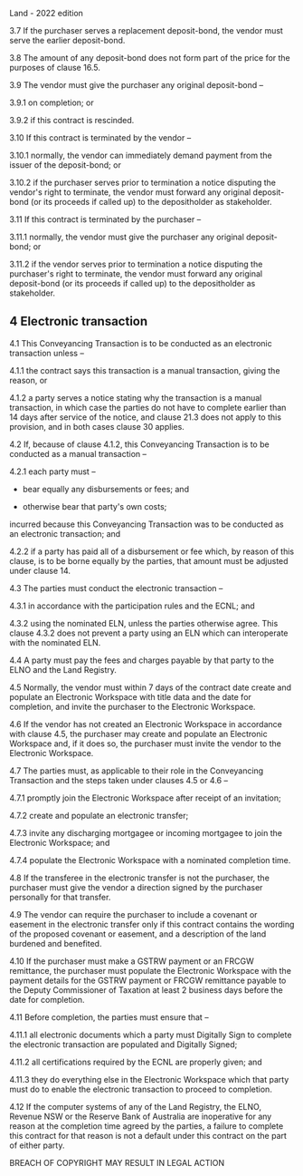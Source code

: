 Land - 2022 edition

3.7 If the purchaser serves a replacement deposit-bond, the vendor must serve the earlier deposit-bond.

3.8 The amount of any deposit-bond does not form part of the price for the purposes of clause 16.5.

3.9 The vendor must give the purchaser any original deposit-bond –

3.9.1 on completion; or

3.9.2 if this contract is rescinded.

3.10 If this contract is terminated by the vendor –

3.10.1 normally, the vendor can immediately demand payment from the issuer of the deposit-bond; or

3.10.2 if the purchaser serves prior to termination a notice disputing the vendor's right to terminate, the vendor must forward any original deposit-bond (or its proceeds if called up) to the depositholder as stakeholder.

3.11 If this contract is terminated by the purchaser –

3.11.1 normally, the vendor must give the purchaser any original deposit-bond; or

3.11.2 if the vendor serves prior to termination a notice disputing the purchaser's right to terminate, the vendor must forward any original deposit-bond (or its proceeds if called up) to the depositholder as stakeholder.

## 4 Electronic transaction

4.1 This Conveyancing Transaction is to be conducted as an electronic transaction unless –

4.1.1 the contract says this transaction is a manual transaction, giving the reason, or

4.1.2 a party serves a notice stating why the transaction is a manual transaction, in which case the parties do not have to complete earlier than 14 days after service of the notice, and clause 21.3 does not apply to this provision, and in both cases clause 30 applies.

4.2 If, because of clause 4.1.2, this Conveyancing Transaction is to be conducted as a manual transaction –

4.2.1 each party must –

* bear equally any disbursements or fees; and

* otherwise bear that party's own costs;

incurred because this Conveyancing Transaction was to be conducted as an electronic transaction; and

4.2.2 if a party has paid all of a disbursement or fee which, by reason of this clause, is to be borne equally by the parties, that amount must be adjusted under clause 14.

4.3 The parties must conduct the electronic transaction –

4.3.1 in accordance with the participation rules and the ECNL; and

4.3.2 using the nominated ELN, unless the parties otherwise agree. This clause 4.3.2 does not prevent a party using an ELN which can interoperate with the nominated ELN.

4.4 A party must pay the fees and charges payable by that party to the ELNO and the Land Registry.

4.5 Normally, the vendor must within 7 days of the contract date create and populate an Electronic Workspace with title data and the date for completion, and invite the purchaser to the Electronic Workspace.

4.6 If the vendor has not created an Electronic Workspace in accordance with clause 4.5, the purchaser may create and populate an Electronic Workspace and, if it does so, the purchaser must invite the vendor to the Electronic Workspace.

4.7 The parties must, as applicable to their role in the Conveyancing Transaction and the steps taken under clauses 4.5 or 4.6 –

4.7.1 promptly join the Electronic Workspace after receipt of an invitation;

4.7.2 create and populate an electronic transfer;

4.7.3 invite any discharging mortgagee or incoming mortgagee to join the Electronic Workspace; and

4.7.4 populate the Electronic Workspace with a nominated completion time.

4.8 If the transferee in the electronic transfer is not the purchaser, the purchaser must give the vendor a direction signed by the purchaser personally for that transfer.

4.9 The vendor can require the purchaser to include a covenant or easement in the electronic transfer only if this contract contains the wording of the proposed covenant or easement, and a description of the land burdened and benefited.

4.10 If the purchaser must make a GSTRW payment or an FRCGW remittance, the purchaser must populate the Electronic Workspace with the payment details for the GSTRW payment or FRCGW remittance payable to the Deputy Commissioner of Taxation at least 2 business days before the date for completion.

4.11 Before completion, the parties must ensure that –

4.11.1 all electronic documents which a party must Digitally Sign to complete the electronic transaction are populated and Digitally Signed;

4.11.2 all certifications required by the ECNL are properly given; and

4.11.3 they do everything else in the Electronic Workspace which that party must do to enable the electronic transaction to proceed to completion.

4.12 If the computer systems of any of the Land Registry, the ELNO, Revenue NSW or the Reserve Bank of Australia are inoperative for any reason at the completion time agreed by the parties, a failure to complete this contract for that reason is not a default under this contract on the part of either party.

BREACH OF COPYRIGHT MAY RESULT IN LEGAL ACTION